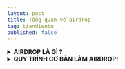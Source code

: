 ```yaml
---
layout: post
title: Tổng quan về airdrop
tag: tiendientu
published: false
---
```


<details><summary><b>AIRDROP LÀ GÌ ?</b></summary>
  <br>
Airdrop đơn giản là nếu mình có tương tác với một dự án, thì nó sẽ thưởng lại chúng ta.
Trong thế giới crypto này thì airdrop được dùng với mục đích quảng cáo dự án, càng nhiều user dùng dự án càng tốt. Đã từng nghe câu "no airdrop no community" ? Đúng rồi đó !

Airdrop có rất nhiều mảng, theo kinh nghiệm của mình thì:

- ***Testnet, raffle (xổ số):*** đa phần là free, nhưng phải làm nhiều nick mới có ăn.

- ***Retroactive:*** tin tưởng dự án, sử dụng dự án, tốn phí trước, và (có thể không) nhận reward sau.

- ***Node, mining:*** chạy node, đào coin, yêu cầu kiến thức và tài chính nhiều hơn.

Các dự án ngày càng gắt gao hơn trong việc lọc cheat, bắt sybil...Nên anh em hãy cân nhắc chọn mảng cho phù hợp và chơi:

- Làm testnet thì phải nhiều ví, bỏ tài nguyên ra để nuôi, tốn công làm, tránh bị bắt cheat (fake IP, fake login...)

- Làm retroactive ngoài các nguy cơ tránh sybil tránh cheat, còn thêm cái tốn tiền.

- Chạy node thì phải thuê VPS, server...Đào coin thì mua máy, tốn điện...Thậm chí chạy node dự án cho đã, tới khi air nó random air.

Tóm lại tất cả đều có rủi ro, airdrop vẫn là một loại hình đầu tư nên đương nhiên có rủi ro. Trong thị trường này những câu hỏi như "kèo đó thơm không ?", "làm bây giờ sau này được gì không ?"....sẽ không có ai dám trả lời cho bạn.

Đó là định kiến mà anh em phải hiểu rõ trước khi làm airdrop, hay đầu tư gì khác.

Kèo tỉ lệ phần trăm an toàn cao là retroactive, vì nó tốn phí, thanh lọc được user.

Ví dụ: kèo SPACE ID với vốn chỉ ~ 10$ 1 ví lại ăn lại 100$, Arbitrum tốn chắc 1-200$ fee nhưng lại ăn lại mấy ngàn đô...
Cũng có những kèo ngon đột xuất, Aptos mint có cái NFT testnet thôi mà húp 2-3k. Arkham ARKM chỉ đăng ký nó thôi cũng ~ 200$.
Hay mới đây Manta và Altlayer, Manta chỉ làm testnet thôi cũng húp 4-500$ (chưa tính làm retro mainnet), còn ALT thì làm free testnet Galxe húp ~ 500$ 1 ví.
Chưa kể những kèo nhỏ lẻ khác.

Anh em hỏi ngay thời điểm này còn kèo gì để làm ?

zkSync thì đã trễ, vị thế xấu. Layerzero, Starknet thì tin đồn ra air, snapshot đã có. Linea thì hụt LXP...

Scroll là một sự lựa chọn có vẻ ngon lành. Scroll là một layer 2, chỉ mới mainnet một thời gian ngắn.
Các kèo stake to earn theo trend ETH Dencun sắp tới như ALT, Eigen, Swell...
</details>

<details><summary><b>QUY TRÌNH CƠ BẢN LÀM AIRDROP!</b></summary>
<br>
1. Chuẩn bị

- PC, laptop ngon tí.

- Bộ tài khoản mạng xã hội: twitter, telegram, discord, facebook, github... Đăng ký bằng một email, số điện thoại duy nhất...để dễ đồng bộ.

- Cài ví MetaMask: các bước cài đặt rất dễ, chỉ chú ý phải lưu lại cụm 12 từ bí mật nhé, quên là thua.

- Đăng ký sàn giao dịch (CEX) => mua token làm phí => rút về ví để làm phí gas.
Mạng nào thì cần phí mạng đó... cái này thì khi lên bài kèo gì đó mình thường ghi chú đầy đủ.

Có nhiều sàn nhưng đa phần mình dùng các sàn sau:

- Binance: https://accounts.binance.com/vi/register?ref=UA34TN0X

- Bybit: https://www.bybitglobal.com/invite?ref=O1YBOZ

Vì sao phải dùng nhiều sàn, vì nhiều token sẽ list nhiều sàn khác nhau. Và dùng nhiều sàn để nạp rút cho nhiều ví, tránh dự án bắt cheat.

2. Sơ lược: về crypto - web3:

Ta có:

- CEX: là sàn tập trung, như Binance, Bybit...

- DEX: là sàn phi tập trung, nằm trên các chain (mạng) thuộc các layer (lớp 1, 2, 3) hiện đa phần là layer 1, 2...

Có các chain gì:

- Layer 1: Ethereum (ETH), Binance Smart Chain (BNB), Avalanche (AVAX), Aptos (APT)...

- Layer 2: Arbitrum (ARB - phí gas ETH), Optimism (OP - phí gas ETH), Zksync ( ??? - phí gas ETH)...

- Các mạng khác: Polygon (MATIC), Fantom (FTM)...

Trong mỗi chain lại có nhiều dự án con, gọi là Dapp, làm về nhiều mảng: swap, trade, lending, NFT, tùm lum tùm la chủ yếu vẽ game để chơi...

Thường các chain hay Dapp trước khi chạy chính thức đều cho làm testnet, chạy thử. Từ đây khái niệm làm testnet sinh ra. Testnet mội thời gian mới ra mainnet (chính thức bào tiền).

Muốn giao dịch onchain, bắt buộc phải tốn một khoản phí nhỏ, gọi là phí gas.
Layer 1 sẽ dùng token của nó làm phí gas, nên khi nó mainnet bắt buộc phải ra token. Mà thường thì khi ra token cũng là lúc nó airdrop cho testnet user.
Layer 2 được gọi là lớp mở rộng của Layer 1, dùng luôn token của mạng chính để làm gas, ví dụ ARB, OP. Nên khi nó mainnet nó không cần ra token làm gì, từ từ đã...

3. Từ đó suy ra quy trình săn retroactive:

- Layer 1:
+ Làm testnet
+ Ra mainnet (bắt buộc phải ra token) > airdrop cho user. Done !

- Layer 2:
+ Ra testnet hành con dân
+ Hành chán, ra mainnet bào phí con dân
+ Bào phí chán, canh thị trường đẹp, ra token => airdrop. Done !

Có thể thấy Arbitrum: ARB; Optimism: OP; Zksync: ???
Quy trình cơ bản trên áp dụng cho cả các Dapp, dự án nhỏ lẻ....
</details>
